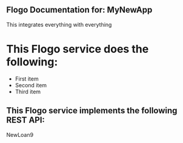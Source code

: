 ## Flogo Documentation for: MyNewApp

This integrates everything with everything

# This Flogo service does the following:

- First item
- Second item
- Third item

## This Flogo service implements the following REST API:

NewLoan9

[//]: # (### Note: To test the service run the following:)

[//]: # ()
[//]: # (curl -X 'GET' 'http://localhost:9999/getData')
